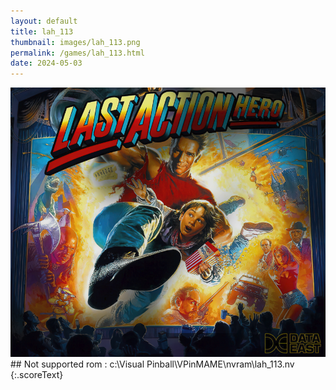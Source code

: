 ```yaml
---
layout: default
title: lah_113
thumbnail: images/lah_113.png
permalink: /games/lah_113.html
date: 2024-05-03
---
```


<img src="../images/lah_113.png" class="gameThumbnail img-fluid mx-auto align-middle">
## Not supported rom : c:\Visual Pinball\VPinMAME\nvram\lah_113.nv
{:.scoreText}

